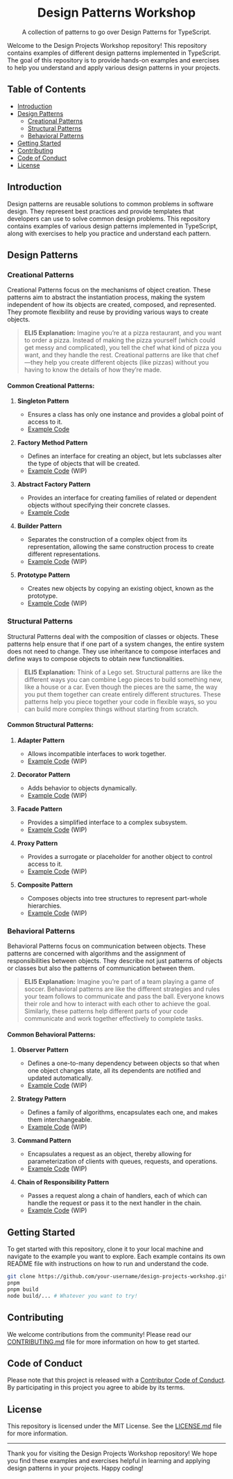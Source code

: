 <h1 align="center">Design Patterns Workshop</h1>

<p align="center">A collection of patterns to go over Design Patterns for TypeScript.</p>

Welcome to the Design Projects Workshop repository! This repository contains examples of different design patterns implemented in TypeScript. The goal of this repository is to provide hands-on examples and exercises to help you understand and apply various design patterns in your projects.

## Table of Contents

- [Introduction](#introduction)
- [Design Patterns](#design-patterns)
  - [Creational Patterns](#creational-patterns)
  - [Structural Patterns](#structural-patterns)
  - [Behavioral Patterns](#behavioral-patterns)
- [Getting Started](#getting-started)
- [Contributing](#contributing)
- [Code of Conduct](#code-of-conduct)
- [License](#license)

## Introduction

Design patterns are reusable solutions to common problems in software design. They represent best practices and provide templates that developers can use to solve common design problems. This repository contains examples of various design patterns implemented in TypeScript, along with exercises to help you practice and understand each pattern.

## Design Patterns

### Creational Patterns

Creational Patterns focus on the mechanisms of object creation. These patterns aim to abstract the instantiation process, making the system independent of how its objects are created, composed, and represented. They promote flexibility and reuse by providing various ways to create objects.

> **ELI5 Explanation:** Imagine you’re at a pizza restaurant, and you want to order a pizza. Instead of making the pizza yourself (which could get messy and complicated), you tell the chef what kind of pizza you want, and they handle the rest. Creational patterns are like that chef —they help you create different objects (like pizzas) without you having to know the details of how they’re made.

#### Common Creational Patterns:

1. **Singleton Pattern**

   - Ensures a class has only one instance and provides a global point of access to it.
   - [Example Code](src/examples/creational/singleton/_SINGLETON.md)

2. **Factory Method Pattern**

   - Defines an interface for creating an object, but lets subclasses alter the type of objects that will be created.
   - [Example Code](src/examples/creational/factory-method) (WIP)

3. **Abstract Factory Pattern**

   - Provides an interface for creating families of related or dependent objects without specifying their concrete classes.
   - [Example Code](src/examples/creational/abstract-factory/_ABSTRACT_FACTORY.md)

4. **Builder Pattern**

   - Separates the construction of a complex object from its representation, allowing the same construction process to create different representations.
   - [Example Code](src/examples/creational/builder) (WIP)

5. **Prototype Pattern**
   - Creates new objects by copying an existing object, known as the prototype.
   - [Example Code](src/examples/creational/prototype) (WIP)

### Structural Patterns

Structural Patterns deal with the composition of classes or objects. These patterns help ensure that if one part of a system changes, the entire system does not need to change. They use inheritance to compose interfaces and define ways to compose objects to obtain new functionalities.

> **ELI5 Explanation:** Think of a Lego set. Structural patterns are like the different ways you can combine Lego pieces to build something new, like a house or a car. Even though the pieces are the same, the way you put them together can create entirely different structures. These patterns help you piece together your code in flexible ways, so you can build more complex things without starting from scratch.

#### Common Structural Patterns:

1. **Adapter Pattern**

   - Allows incompatible interfaces to work together.
   - [Example Code](src/examples/structural/adapter) (WIP)

2. **Decorator Pattern**

   - Adds behavior to objects dynamically.
   - [Example Code](src/examples/structural/decorator) (WIP)

3. **Facade Pattern**

   - Provides a simplified interface to a complex subsystem.
   - [Example Code](src/examples/structural/facade) (WIP)

4. **Proxy Pattern**

   - Provides a surrogate or placeholder for another object to control access to it.
   - [Example Code](src/examples/structural/proxy) (WIP)

5. **Composite Pattern**
   - Composes objects into tree structures to represent part-whole hierarchies.
   - [Example Code](src/examples/structural/composite) (WIP)

### Behavioral Patterns

Behavioral Patterns focus on communication between objects. These patterns are concerned with algorithms and the assignment of responsibilities between objects. They describe not just patterns of objects or classes but also the patterns of communication between them.

> **ELI5 Explanation:** Imagine you’re part of a team playing a game of soccer. Behavioral patterns are like the different strategies and rules your team follows to communicate and pass the ball. Everyone knows their role and how to interact with each other to achieve the goal. Similarly, these patterns help different parts of your code communicate and work together effectively to complete tasks.

#### Common Behavioral Patterns:

1. **Observer Pattern**

   - Defines a one-to-many dependency between objects so that when one object changes state, all its dependents are notified and updated automatically.
   - [Example Code](src/examples/behavioral/observer) (WIP)

2. **Strategy Pattern**

   - Defines a family of algorithms, encapsulates each one, and makes them interchangeable.
   - [Example Code](src/examples/behavioral/strategy) (WIP)

3. **Command Pattern**

   - Encapsulates a request as an object, thereby allowing for parameterization of clients with queues, requests, and operations.
   - [Example Code](src/examples/behavioral/command) (WIP)

4. **Chain of Responsibility Pattern**
   - Passes a request along a chain of handlers, each of which can handle the request or pass it to the next handler in the chain.
   - [Example Code](src/examples/behavioral/chain-of-responsibility) (WIP)

## Getting Started

To get started with this repository, clone it to your local machine and navigate to the example you want to explore. Each example contains its own README file with instructions on how to run and understand the code.

```bash
git clone https://github.com/your-username/design-projects-workshop.git
pnpm
pnpm build
node build/... # Whatever you want to try!
```

## Contributing

We welcome contributions from the community! Please read our [CONTRIBUTING.md](.github/CONTRIBUTING.md) file for more information on how to get started.

## Code of Conduct

Please note that this project is released with a [Contributor Code of Conduct](.github/CODE_OF_CONDUCT.md). By participating in this project you agree to abide by its terms.

## License

This repository is licensed under the MIT License. See the [LICENSE.md](LICENSE.md) file for more information.

---

Thank you for visiting the Design Projects Workshop repository! We hope you find these examples and exercises helpful in learning and applying design patterns in your projects. Happy coding!
